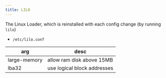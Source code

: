 ```yaml
---
title: LILO
---
```


The Linux Loader, which is reinstalled with each config change (by running `lilo`)

- `/etc/lilo.conf`

arg          | desc
---          | ---
large-memory | allow ram disk above 15MB
lba32        | use logical block addresses

